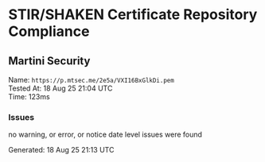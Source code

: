 # STIR/SHAKEN Certificate Repository Compliance

## Martini Security

Name: `https://p.mtsec.me/2e5a/VXI16BxGlkDi.pem`\
Tested At: 18 Aug 25 21:04 UTC\
Time: 123ms

### Issues

no warning, or error, or notice date level issues were found

Generated: 18 Aug 25 21:13 UTC